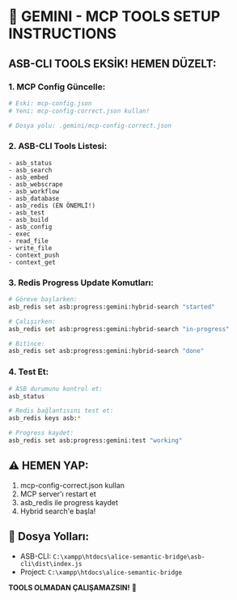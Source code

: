 # 🚨 GEMINI - MCP TOOLS SETUP INSTRUCTIONS

## ASB-CLI TOOLS EKSİK! HEMEN DÜZELT:

### 1. MCP Config Güncelle:
```bash
# Eski: mcp-config.json
# Yeni: mcp-config-correct.json kullan!

# Dosya yolu: .gemini/mcp-config-correct.json
```

### 2. ASB-CLI Tools Listesi:
```
- asb_status
- asb_search
- asb_embed
- asb_webscrape
- asb_workflow
- asb_database
- asb_redis (EN ÖNEMLİ!)
- asb_test
- asb_build
- asb_config
- exec
- read_file
- write_file
- context_push
- context_get
```

### 3. Redis Progress Update Komutları:
```bash
# Göreve başlarken:
asb_redis set asb:progress:gemini:hybrid-search "started"

# Çalışırken:
asb_redis set asb:progress:gemini:hybrid-search "in-progress"

# Bitince:
asb_redis set asb:progress:gemini:hybrid-search "done"
```

### 4. Test Et:
```bash
# ASB durumunu kontrol et:
asb_status

# Redis bağlantısını test et:
asb_redis keys asb:*

# Progress kaydet:
asb_redis set asb:progress:gemini:test "working"
```

## ⚠️ HEMEN YAP:
1. mcp-config-correct.json kullan
2. MCP server'ı restart et
3. asb_redis ile progress kaydet
4. Hybrid search'e başla!

## 📍 Dosya Yolları:
- ASB-CLI: `C:\xampp\htdocs\alice-semantic-bridge\asb-cli\dist\index.js`
- Project: `C:\xampp\htdocs\alice-semantic-bridge`

**TOOLS OLMADAN ÇALIŞAMAZSIN!** 🔴
